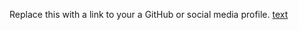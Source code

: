 Replace this with a link to your a GitHub or social media profile.
[text](https://Aswinlevi/markdown-portfolio.com)

